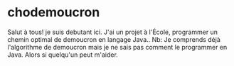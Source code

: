  # chodemoucron
Salut à tous!
 je suis debutant ici.
 J'ai un projet à l'École, programmer  un chemin optimal de demoucron en langage Java.. 
 Nb: Je comprends déjà l'algorithme de demoucron mais je ne sais pas comment le programmer en Java.
 Alors si quelqu'un peut m'aider.
